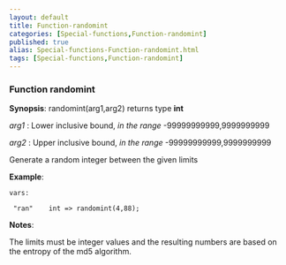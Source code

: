 ```yaml
---
layout: default
title: Function-randomint
categories: [Special-functions,Function-randomint]
published: true
alias: Special-functions-Function-randomint.html
tags: [Special-functions,Function-randomint]
---
```


### Function randomint

**Synopsis**: randomint(arg1,arg2) returns type **int**

  
 *arg1* : Lower inclusive bound, *in the range* -99999999999,9999999999
  
 *arg2* : Upper inclusive bound, *in the range* -99999999999,9999999999
  

Generate a random integer between the given limits

**Example**:  
   

```
vars:

 "ran"    int => randomint(4,88);
```

**Notes**:  
   

The limits must be integer values and the resulting numbers are based on
the entropy of the md5 algorithm.
